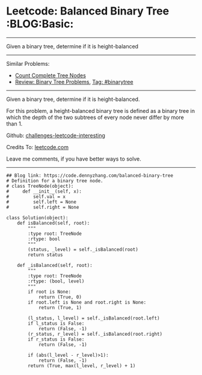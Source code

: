 # Leetcode: Balanced Binary Tree     :BLOG:Basic:


---

Given a binary tree, determine if it is height-balanced  

---

Similar Problems:  
-   [Count Complete Tree Nodes](https://code.dennyzhang.com/count-complete-tree-nodes)
-   [Review: Binary Tree Problems](https://code.dennyzhang.com/review-binarytree), [Tag: #binarytree](https://code.dennyzhang.com/tag/binarytree)

---

Given a binary tree, determine if it is height-balanced.  

For this problem, a height-balanced binary tree is defined as a binary tree in which the depth of the two subtrees of every node never differ by more than 1.  

Github: [challenges-leetcode-interesting](https://github.com/DennyZhang/challenges-leetcode-interesting/tree/master/balanced-binary-tree)  

Credits To: [leetcode.com](https://leetcode.com/problems/balanced-binary-tree/description/)  

Leave me comments, if you have better ways to solve.  

---

    ## Blog link: https://code.dennyzhang.com/balanced-binary-tree
    # Definition for a binary tree node.
    # class TreeNode(object):
    #     def __init__(self, x):
    #         self.val = x
    #         self.left = None
    #         self.right = None
    
    class Solution(object):
        def isBalanced(self, root):
            """
            :type root: TreeNode
            :rtype: bool
            """
            (status, _level) = self._isBalanced(root)
            return status
    
        def _isBalanced(self, root):
            """
            :type root: TreeNode
            :rtype: (bool, level)
            """
            if root is None:
                return (True, 0)
            if root.left is None and root.right is None:
                return (True, 1)
    
            (l_status, l_level) = self._isBalanced(root.left)
            if l_status is False:
                return (False, -1)
            (r_status, r_level) = self._isBalanced(root.right)
            if r_status is False:
                return (False, -1)
    
            if (abs(l_level - r_level)>1):
                return (False, -1)
            return (True, max(l_level, r_level) + 1)